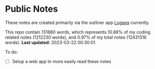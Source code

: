 # Public Notes

These notes are created primarily via the outliner app [Logseq](https://github.com/logseq/logseq) currently.

This repo contain 131880 words, which represents 10.88% of my coding related notes (1212230 words), and 0.97% of my total notes (12431316 words). **Last updated:** 2023-03-22 00:30:01. 

To do:

- [ ] Setup a web app to more easily read these notes
